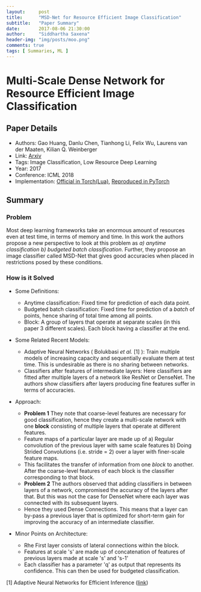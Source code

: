 ```yaml
---
layout:     post
title:      "MSD-Net for Resource Efficient Image Classification"
subtitle:   "Paper Summary"
date:       2017-08-06 21:30:00
author:     "Siddhartha Saxena"
header-img: "img/posts/moo.png"
comments: true
tags: [ Summaries, ML ]
--- 
```


# Multi-Scale Dense Network for Resource Efficient Image Classification
## Paper Details
* Authors: Gao Huang, Danlu Chen, Tianhong Li, Felix Wu, Laurens van der Maaten, Kilian Q. Weinberger
* Link: [Arxiv](https://arxiv.org/pdf/1703.09844.pdf)
* Tags: Image Classification, Low Resource Deep Learning
* Year: 2017
* Conference: ICML 2018
* Implementation: [Official in Torch(Lua)](https://github.com/gaohuang/MSDNet), [Reproduced in PyTorch](https://github.com/avirambh/MSDNet-GCN)

## Summary

### Problem

Most deep learning frameworks take an enormous amount of resources even at test time, in terms of memory and time. In this work the authors propose a new perspective to look at this problem as *a) anytime classification* *b) budgeted batch classification*. Further, they propose an image classifier called MSD-Net that gives good accuracies when placed in restrictions posed by these conditions.

### How is it Solved

* Some Definitions:
  * Anytime classification: Fixed time for prediction of each data point.
  * Budgeted batch classification: Fixed time for prediction of a *batch* of points, hence sharing of total time among all points. 
  * Block: A group of layers that operate at separate scales (in this paper 3 different scales). Each block having a classifier at the end.
* Some Related Recent Models:
  * Adaptive Neural Networks ( Bolukbasi *et al.* [1] ): Train multiple models of increasing capacity and sequentially evaluate them at 
    test time. This is undesirable as there is no sharing between networks.
  * Classifiers after features of intermediate layers: Here classifiers are fitted after multiple layers of a network like ResNet or           DenseNet. The authors show classifiers after layers producing fine features suffer in terms of accuracies.
* Approach: 
  * **Problem 1** They note that coarse-level features are necessary for good classification, hence they create a multi-scale network with one **block** consisting of multiple layers that operate at different features.
  * Feature maps of a particular layer are made up of a) Regular convolution of the previous layer with same scale features b) Doing Strided Convolutions (i.e. stride = 2) over a layer with finer-scale feature maps. 
  * This facilitates the transfer of information from one *block* to another. After the coarse-level features of each block is the classifier corresponding to that block.
  * **Problem 2** The authors observed that adding classifiers in between layers of a network, compromised the accuracy of the layers after that. But this was not the case for DenseNet where each layer was connected with its subsequent layers. 
  * Hence they used Dense Connections. This means that a layer can by-pass a previous layer that is optimized for short-term gain for improving the accuracy of an intermediate classifier.

* Minor Points on Architecture:
  * Rhe First layer consists of lateral connections within the block.
  * Features at scale 's' are made up of concatenation of features of previous layers made at scale 's' and 's-1'
  * Each classifier has a parameter 'q' as output that represents its confidence. This can then be used for budgeted classification.


[1] Adaptive Neural Networks for Efficient Inference ([link](https://arxiv.org/pdf/1702.07811.pdf))
  
